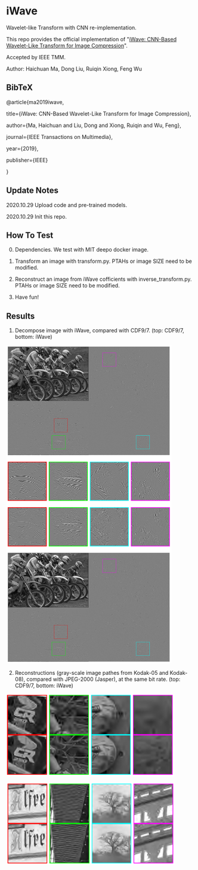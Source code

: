 # iWave
Wavelet-like Transform with CNN re-implementation.

This repo provides the official implementation of "[iWave: CNN-Based Wavelet-Like Transform for Image Compression](https://ieeexplore.ieee.org/abstract/document/8931632)".

Accepted by IEEE TMM.

Author: Haichuan Ma, Dong Liu, Ruiqin Xiong, Feng Wu

## **BibTeX**

@article{ma2019iwave,

  title={iWave: CNN-Based Wavelet-Like Transform for Image Compression},
  
  author={Ma, Haichuan and Liu, Dong and Xiong, Ruiqin and Wu, Feng},
  
  journal={IEEE Transactions on Multimedia},
  
  year={2019},
  
  publisher={IEEE}
  
}

## **Update Notes**

2020.10.29 Upload code and pre-trained models.

2020.10.29 Init this repo.

## **How To Test**

0. Dependencies. We test with MIT deepo docker image.

1. Transform an image with transform.py. PTAHs or image SIZE need to be modified.

2. Reconstruct an image from iWave cofficients with inverse_transform.py. PTAHs or image SIZE need to be modified.

3. Have fun!


## **Results**

1. Decompose image with iWave, compared with CDF9/7. (top: CDF9/7, bottom: iWave)

![image](https://github.com/mahaichuan/iWave/blob/main/figs/decom.PNG)

2. Reconstructions (gray-scale image pathes from Kodak-05 and Kodak-08), compared with JPEG-2000 (Jasper), at the same bit rate. (top: CDF9/7, bottom: iWave)

![image](https://github.com/mahaichuan/iWave/blob/main/figs/patches-1.PNG)

![image](https://github.com/mahaichuan/iWave/blob/main/figs/patches-2.PNG)

